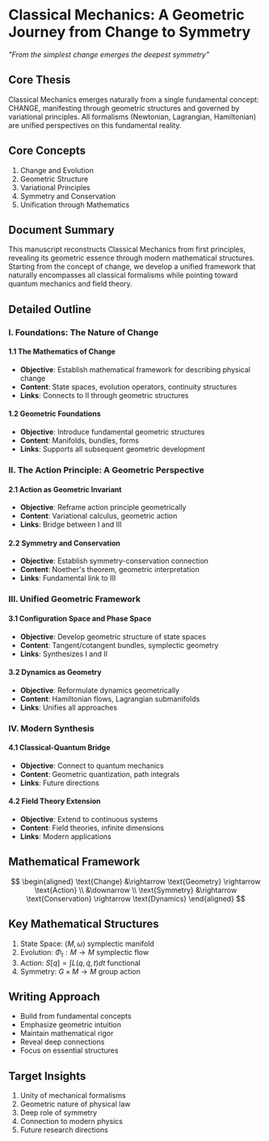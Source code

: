 # Classical Mechanics: A Geometric Journey from Change to Symmetry

*"From the simplest change emerges the deepest symmetry"*

## Core Thesis
Classical Mechanics emerges naturally from a single fundamental concept: CHANGE, manifesting through geometric structures and governed by variational principles. All formalisms (Newtonian, Lagrangian, Hamiltonian) are unified perspectives on this fundamental reality.

## Core Concepts
1. Change and Evolution
2. Geometric Structure
3. Variational Principles
4. Symmetry and Conservation
5. Unification through Mathematics

## Document Summary
This manuscript reconstructs Classical Mechanics from first principles, revealing its geometric essence through modern mathematical structures. Starting from the concept of change, we develop a unified framework that naturally encompasses all classical formalisms while pointing toward quantum mechanics and field theory.

## Detailed Outline

### I. Foundations: The Nature of Change
#### 1.1 The Mathematics of Change
- **Objective**: Establish mathematical framework for describing physical change
- **Content**: State spaces, evolution operators, continuity structures
- **Links**: Connects to II through geometric structures

#### 1.2 Geometric Foundations
- **Objective**: Introduce fundamental geometric structures
- **Content**: Manifolds, bundles, forms
- **Links**: Supports all subsequent geometric development

### II. The Action Principle: A Geometric Perspective
#### 2.1 Action as Geometric Invariant
- **Objective**: Reframe action principle geometrically
- **Content**: Variational calculus, geometric action
- **Links**: Bridge between I and III

#### 2.2 Symmetry and Conservation
- **Objective**: Establish symmetry-conservation connection
- **Content**: Noether's theorem, geometric interpretation
- **Links**: Fundamental link to III

### III. Unified Geometric Framework
#### 3.1 Configuration Space and Phase Space
- **Objective**: Develop geometric structure of state spaces
- **Content**: Tangent/cotangent bundles, symplectic geometry
- **Links**: Synthesizes I and II

#### 3.2 Dynamics as Geometry
- **Objective**: Reformulate dynamics geometrically
- **Content**: Hamiltonian flows, Lagrangian submanifolds
- **Links**: Unifies all approaches

### IV. Modern Synthesis
#### 4.1 Classical-Quantum Bridge
- **Objective**: Connect to quantum mechanics
- **Content**: Geometric quantization, path integrals
- **Links**: Future directions

#### 4.2 Field Theory Extension
- **Objective**: Extend to continuous systems
- **Content**: Field theories, infinite dimensions
- **Links**: Modern applications

## Mathematical Framework
$$
\begin{aligned}
\text{Change} &\rightarrow \text{Geometry} \rightarrow \text{Action} \\
&\downarrow \\
\text{Symmetry} &\rightarrow \text{Conservation} \rightarrow \text{Dynamics}
\end{aligned}
$$

## Key Mathematical Structures
1. State Space: $(M,\omega)$ symplectic manifold
2. Evolution: $\Phi_t: M \rightarrow M$ symplectic flow
3. Action: $S[q] = \int L(q,\dot{q},t)dt$ functional
4. Symmetry: $G \times M \rightarrow M$ group action

## Writing Approach
- Build from fundamental concepts
- Emphasize geometric intuition
- Maintain mathematical rigor
- Reveal deep connections
- Focus on essential structures

## Target Insights
1. Unity of mechanical formalisms
2. Geometric nature of physical law
3. Deep role of symmetry
4. Connection to modern physics
5. Future research directions


